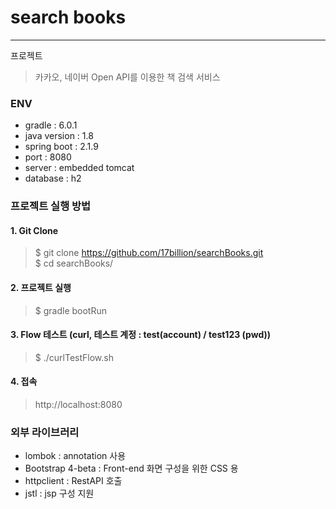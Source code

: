 # search books
---

프로젝트
> 카카오, 네이버 Open API를 이용한 책 검색 서비스 
  
### ENV
- gradle : 6.0.1 <br>
- java version : 1.8 <br>
- spring boot : 2.1.9 <br>
- port : 8080 <br>
- server : embedded tomcat <br>
- database : h2
 
### 프로젝트 실행 방법
#### 1. Git Clone
> $ git clone https://github.com/17billion/searchBooks.git <br>
> $ cd searchBooks/

#### 2. 프로젝트 실행
> $ gradle bootRun

#### 3.  Flow 테스트 (curl, 테스트 계정 : test(account) / test123 (pwd))
> $ ./curlTestFlow.sh

#### 4. 접속
> http://localhost:8080

### 외부 라이브러리
- lombok : annotation 사용
- Bootstrap 4-beta : Front-end 화면 구성을 위한 CSS 용
- httpclient : RestAPI 호출
- jstl : jsp 구성 지원
